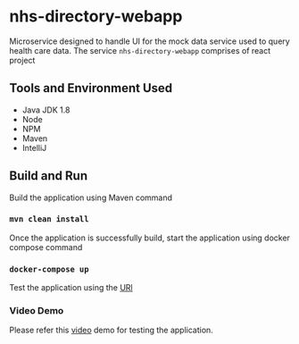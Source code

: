 # nhs-directory-webapp
Microservice designed to handle UI for the mock data service used to query health care data.
The service `nhs-directory-webapp` comprises of react project

## Tools and Environment Used
- Java JDK 1.8
- Node
- NPM
- Maven
- IntelliJ

## Build and Run
Build the application using Maven command

### `mvn clean install`

Once the application is successfully build, start the application using docker compose command

### `docker-compose up`

Test the application using the [URl](https://localhost:9000/nhs-webapp)

### Video Demo
Please refer this [video](https://drive.google.com/file/d/1SbOTpOenTiyC6xxeNHByhl7GMTfEw4Ba/view?usp=sharing) demo for testing the application.

